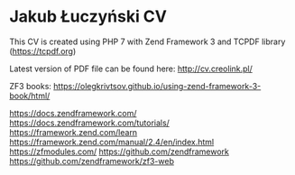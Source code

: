 # Jakub Łuczyński CV

This CV is created using PHP 7 with Zend Framework 3 and TCPDF library (https://tcpdf.org)

Latest version of PDF file can be found here: http://cv.creolink.pl/


ZF3 books:
https://olegkrivtsov.github.io/using-zend-framework-3-book/html/

https://docs.zendframework.com/
https://docs.zendframework.com/tutorials/
https://framework.zend.com/learn
https://framework.zend.com/manual/2.4/en/index.html
https://zfmodules.com/
https://github.com/zendframework
https://github.com/zendframework/zf3-web